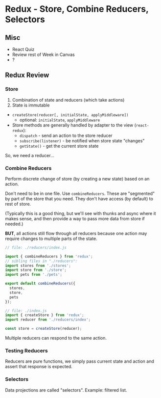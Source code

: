 Redux - Store, Combine Reducers, Selectors
===

## Misc
* React Quiz
* Review rest of Week in Canvas
* ?

## Redux Review

### Store

1. Combination of state and reducers (which take actions)
1. State is immutable

* `createStore(reducer[, initialState, applyMiddleware])`
    * optional: `initialState`, `applyMiddleware`
* Store methods are generally handled by adapter to the view (`react-redux`):
    * `dispatch` - send an action to the store reducer
    * `subscribe(listener)` - be notified when store state "changes"
    * `getState()` - get the current store state

So, we need a reducer...

### Combine Reducers

Perform discrete change of store (by creating a new state) based on an action. 

Don't need to be in one file. Use `combineReducers`. These are "segmented" by part of the
store that you need. They don't have access (by default) to rest of store. 

(Typically this is a good thing, but we'll see with thunks and async where it makes sense, and then provide a way to pass more data from store if needed.)

**BUT**, all actions still flow through all reducers because one action may require changes to multiple parts of the state.

```js
// file: ./reducers/index.js

import { combineReducers } from 'redux';
// sibling files in "./reducers":
import stores from './stores';
import store from './store';
import pets from './pets';

export default combineReducers({
  stores,
  store,
  pets
});

// file: ./index.js
import { createStore } from 'redux';
import reducer from './reducers/index';

const store = createStore(reducer);

```

Multiple reducers can respond to the same action. 

### Testing Reducers

Reducers are pure functions, we simply pass current state and action
and assert that response is expected.

### Selectors

Data projections are called "selectors". Example: filtered list.
